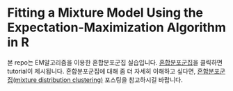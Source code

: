 # Fitting a Mixture Model Using the Expectation-Maximization Algorithm in R

본 repo는 EM알고리즘을 이용한 혼합분포군집 실습입니다. 
[혼합분포군집](https://eeyem.github.io/EMclust/EMclust.html)을 클릭하면 tutorial이 제시됩니다. 
혼합분포군집에 대해 좀 더 자세히 이해하고 싶다면, [혼합분포군집(mixture distribution clustering)](https://syj9700.tistory.com/39?category=850753) 포스팅을 참고하시길 바랍니다. 
